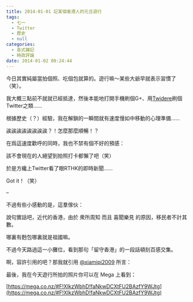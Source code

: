 ```yaml
---
title: 2014-01-01 記某個香港人的元旦遊行
tags:
  - 七一
  - Twitter
  - 歷史
  - null
categories:
  - 各式雜記
  - 時政評論
date: 2014-01-02 00:24:44
---
```


今日其實純屬當拍個照、吃個包就算的。遊行嘛〜某些大爺早就表示習慣了（笑）。

我大概三點前不就就已經抵達，然後本能地打開手機刷個G+、用[Twidere](https://github.com/mariotaku/twidere)刷個Twitter之類……

根據歷史（？）經驗，我在解鎖的一瞬間就有速度慢如中移動的心理準備……

誒誒誒誒誒誒誒誒？！怎麼那麼順暢！？

在爲這速度歡呼的同時，我也不禁有個不好的預感：

該不會現在的人絕望到拍照打卡都懶了吧（笑）

於是方纔上Twitter看了眼RTHK的即時新聞……

[](https://tto.moe/wp-content/uploads/2014/01/2014-01-01-235644_1366x768_scrot.png)

Got it！（笑）

&#8211;

不過有些小感動的是，這羣傢伙：

[](https://tto.moe/wp-content/uploads/2014/01/IMG_20140101_1717182.jpg)

說句實話吧，近代的香港，由於 衆所周知 而且 喜聞樂見 的原因，移民者不計其數。

哪裏有麪包哪裏就是祖國嘛。

不過今天路過這一小攤位，看到那句「留守香港」的一段話頓刻百感交集。

啊，容許引用的吧？那我就引用 [@xiamipi2009](https://twitter.com/xiamipi2009) 所言：

[](https://tto.moe/wp-content/uploads/2014/01/2014-01-02-001432_1366x768_scrot.png)

最後，我在今天遊行所拍的照片你可以在 Mega 上看到：

[https://mega.co.nz/#F!XIkzWbhD!faNkwDCXtFU2BAzfY9WJtg](https://mega.co.nz/#F!XIkzWbhD!faNkwDCXtFU2BAzfY9WJtg)

&nbsp;

